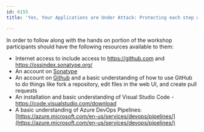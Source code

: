 ```yaml
---
id: 6155
title: 'Yes, Your Applications are Under Attack: Protecting each step of the development lifecycle'

---
```

In order to follow along with the hands on portion of the workshop participants should have the following resources available to them:
* Internet access to include access to  https://github.com and  https://ossindex.sonatype.org/
* An account on [Sonatype](https://ossindex.sonatype.org/)
* An account on [Github](https://github.com) and a basic understanding of how to use GitHub to do things like fork a repository, edit files in the web UI, and create pull requests
* An installation and basic understanding of Visual Studio Code - https://code.visualstudio.com/download
* A basic understanding of Azure DevOps Pipelines: [https://azure.microsoft.com/en-us/services/devops/pipelines/](https://azure.microsoft.com/en-us/services/devops/pipelines/)
